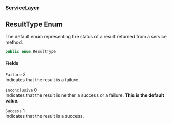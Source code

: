 ### [ServiceLayer](ServiceLayer.md 'ServiceLayer')
## ResultType Enum
The default enum representing the status of a result returned from a service method.  
```csharp
public enum ResultType

```
#### Fields
<a name='ServiceLayer_ResultType_Failure'></a>
`Failure` 2  
Indicates that the result is a failure.  
  
<a name='ServiceLayer_ResultType_Inconclusive'></a>
`Inconclusive` 0  
Indicates that the result is neither a success or a failure. <b>This is the default value.</b>
  
<a name='ServiceLayer_ResultType_Success'></a>
`Success` 1  
Indicates that the result is a success.  
  
